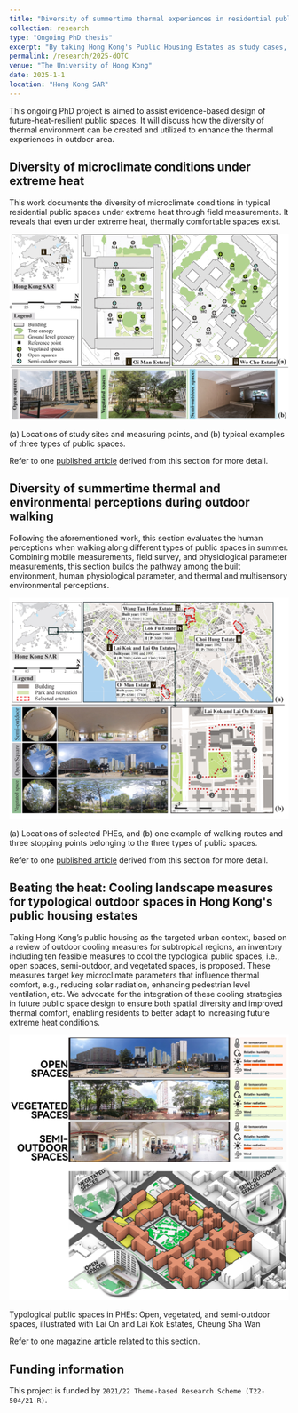 ```yaml
---
title: "Diversity of summertime thermal experiences in residential public spaces in Hong Kong"
collection: research
type: "Ongoing PhD thesis"
excerpt: "By taking Hong Kong's Public Housing Estates as study cases, this ongoing PhD research project evaluates the diversity of thermal experiences in outdoor public spaces."
permalink: /research/2025-dOTC
venue: "The University of Hong Kong"
date: 2025-1-1
location: "Hong Kong SAR"
---
```

This ongoing PhD project is aimed to assist evidence-based design of future-heat-resilient public spaces. It will discuss how the diversity of thermal environment can be created and utilized to enhance the thermal experiences in outdoor area.

Diversity of microclimate conditions under extreme heat
----

This work documents the diversity of microclimate conditions in typical residential public spaces under extreme heat through field measurements. It reveals that even under extreme heat, thermally comfortable spaces exist. 

![Abstract](/images/BAE2023.jpg)

(a) Locations of study sites and measuring points, and (b) typical examples of three types of public spaces.

Refer to one [published article](/publication/BAE2023) derived from this section for more detail.

Diversity of summertime thermal and environmental perceptions during outdoor walking
----

Following the aforementioned work, this section evaluates the human perceptions when walking along different types of public spaces in summer. Combining mobile measurements, field survey, and physiological parameter measurements, this section builds the pathway among the built environment, human physiological parameter, and thermal and multisensory environmental perceptions.

![Abstract](/images/BAE2025.jpg)

(a) Locations of selected PHEs, and (b) one example of walking routes and three stopping points belonging to the three types of public spaces.

Refer to one [published article](/publication/BAE2025) derived from this section for more detail.

Beating the heat: Cooling landscape measures for typological outdoor spaces in Hong Kong's public housing estates
----

Taking Hong Kong’s public housing as the targeted urban context, based on a review of outdoor cooling measures for subtropical regions, an inventory including ten feasible measures to cool the typological public spaces, i.e., open spaces, semi-outdoor, and vegetated spaces, is proposed. These measures target key microclimate parameters that influence thermal comfort, e.g., reducing solar radiation, enhancing pedestrian level ventilation, etc. We advocate for the integration of these cooling strategies in future public space design to ensure both spatial diversity and improved thermal comfort, enabling residents to better adapt to increasing future extreme heat conditions.

![context](/images/YL2025/fig2.jpg)

Typological public spaces in PHEs: Open, vegetated, and semi-outdoor spaces, illustrated with Lai On and Lai Kok Estates, Cheung Sha Wan

Refer to one [magazine article](/publication/YL2025) related to this section.


Funding information
----
This project is funded by `2021/22 Theme-based Research Scheme (T22-504/21-R)`.

